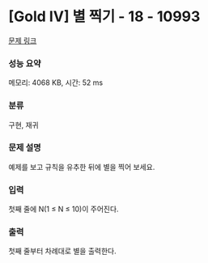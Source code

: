 # [Gold IV] 별 찍기 - 18 - 10993 

[문제 링크](https://www.acmicpc.net/problem/10993) 

### 성능 요약

메모리: 4068 KB, 시간: 52 ms

### 분류

구현, 재귀

### 문제 설명

<p>예제를 보고 규칙을 유추한 뒤에 별을 찍어 보세요.</p>

### 입력 

 <p>첫째 줄에 N(1 ≤ N ≤ 10)이 주어진다.</p>

### 출력 

 <p>첫째 줄부터 차례대로 별을 출력한다.</p>

